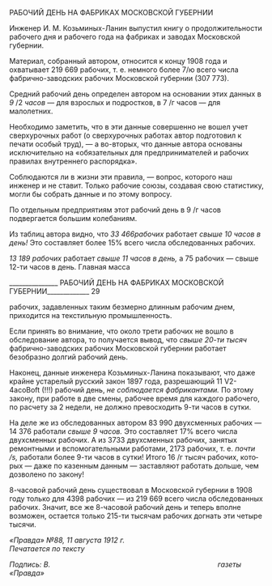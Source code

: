 РАБОЧИЙ ДЕНЬ НА ФАБРИКАХ МОСКОВСКОЙ ГУБЕРНИИ

Инженер И. М. Козьминых-Ланин выпустил книгу о продолжительности рабочего дня и рабочего года на фабриках и заводах Московской губернии.

Материал, собранный автором, относится к концу 1908 года и охватывает 219 669 рабочих, т. е. немного более 7/ю всего числа фабрично-заводских рабочих Московской губернии (307 773).

Средний рабочий день определен автором на основании этих данных в _9_ /2 _часов_ — для взрослых и подростков, в 7 /г часов — для малолетних.

Необходимо заметить, что в эти данные совершенно не вошел учет сверхурочных работ (о сверхурочных работах автор подготовил к печати особый труд), — а во-вторых, что данные автора основаны исключительно на «обязательных для предприни­мателей и рабочих правилах внутреннего распорядка».

Соблюдаются ли в жизни эти правила, — вопрос, которого наш инженер и не ставит. Только рабочие союзы, создавая свою статистику, могли бы собрать данные и по этому вопросу.

По отдельным предприятиям этот рабочий день в 9 /г часов подвергается большим колебаниям.

Из таблиц автора видно, что _33 466рабочих_ работает _свыше 10 часов в день!_ Это со­ставляет более 15% всего числа обследованных рабочих.

_13 189 рабочих_ работает _свыше 11 часов в день,_ а 75 рабочих — свыше 12-ти часов в день. Главная масса

  

_______________ РАБОЧИЙ ДЕНЬ НА ФАБРИКАХ МОСКОВСКОЙ ГУБЕРНИИ_____________ 29

рабочих, задавленных таким безмерно длинным рабочим днем, приходится на тек­стильную промышленность.

Если принять во внимание, что около трети рабочих не вошло в обследование авто­ра, то получается вывод, что _свыше 20-ти тысяч_ фабрично-заводских рабочих Мос­ковской губернии работает безобразно долгий рабочий день.

Наконец, данные инженера Козьминых-Ланина показывают, что даже крайне уста­релый русский закон 1897 года, разрешающий 11 V2-4acoBoft (!!!) рабочий день, _не со­блюдается фабрикантами._ По этому закону, при работе в две смены, рабочее время для каждого рабочего, по расчету за 2 недели, не должно превосходить 9-ти часов в су­тки.

На деле же из обследованных автором 83 990 двухсменных рабочих — 14 376 рабо­тали _свыше 9 часов._ Это составляет 17% всего числа двухсменных рабочих. А из 3733 двухсменных рабочих, занятых ремонтными и вспомогательными работами, 2173 рабо­чих, т. е. _почти_ _/s,_ работали более 9-ти часов в сутки! Итого 16 /г тысяч рабочих, кото­рых — даже по казенным данным — заставляют работать дольше, чем дозволено по закону!

8-часовой рабочий день существовал в Московской губернии в 1908 году только для 4398 рабочих — из 219 669 всего числа обследованных рабочих. Значит, все же 8-часовой рабочий день и теперь вполне возможен, остается только 215-ти тысячам рабо­чих догнать эти четыре тысячи.

_«Правда» №88, 11 августа 1912 г.                                                           Печатается по тексту_

_Подпись: В._                                                                                    _газеты «Правда»_
